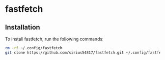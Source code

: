 # fastfetch

## Installation

To install fastfetch, run the following commands:

```bash
rm -rf ~/.config/fastfetch
git clone https://github.com/sirius54817/fastfetch.git ~/.config/fastfetch
```
